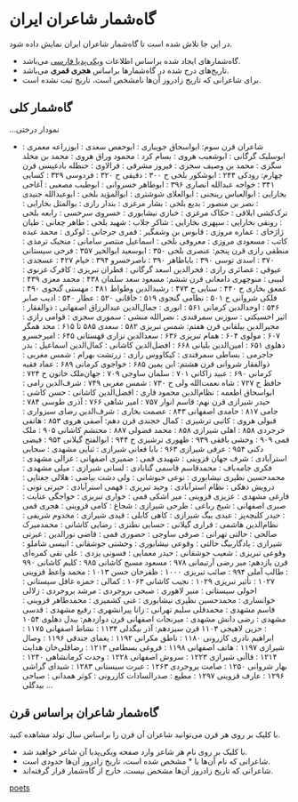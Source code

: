 # گاه‌شمار شاعران ایران
در این جا تلاش شده است تا گاه‌شمار شاعران ایران نمایش داده شود.

* گاه‌شمارهای ایجاد شده براساس اطلاعات [ویکی‌پدیا فارسی](https://fa.wikipedia.org/wiki/%D9%81%D9%87%D8%B1%D8%B3%D8%AA_%D8%B4%D8%A7%D8%B9%D8%B1%D8%A7%D9%86_%D9%81%D8%A7%D8%B1%D8%B3%DB%8C%E2%80%8C%D8%B2%D8%A8%D8%A7%D9%86) می‌باشد.
* تاریخ‌های درج شده در گاه‌شمارها براساس **هجری قمری** می‌باشد.
* برای شاعرانی که تاریخ زادروز آن‌ها نامشخص است، تاریخ ثبت نشده است.

## گاه‌شمار کلی
...نمودار درختی
- شاعران
قرن سوم: ابواسحاق جویباری
  : ابوحفص سغدی
  : ابوزراعه معمری
  : ابوسلیک گرگانی
  : ابوشعیب هروی
  : بسام کرد
  : محمود وراق هروی
  : محمد بن مخلد سگزی
  : محمد بن وصیف سجزی
  : فیروز مشرقی
  : فرالاوی
  : حنظله بادغیسی
قرن چهارم: رودکی ۲۴۴
  : ابوشکور بلخی ح ۳۰۰
  : دقیقی ح ۳۲۰
  : فردوسی ۳۲۹
  : کسایی ۳۴۱
  : خواجه عبدالله انصاری ۳۹۶
  : ابوطاهر خسروانی
  : ابوطیب مصعبی
  : آغاجی بخارایی
  : ابوالعباس ربنجنی
  : ابوالعلای شوشتری
  : ابوالمؤید بلخی
  : ابوعبدالله جنیدی
  : نصر بن منصور
  : بدیع بلخی
  : بشار مرغزی
  : بندار رازی
  : بوالمثل بخارایی
  : ترک‌کشی ایلاقی
  : حکاک مرغزی
  : خبازی نیشابوری
  : خسروی سرخسی
  : رابعه بلخی
  : رونقی بخارایی
  : سپهری بخارایی
  : شاکر جلاب
  : شهید بلخی
  : طاهر چغانی
  : طیان ژاژخای
  : عماره مروزی
  : قابوس بن وشمگیر
  : قمری جرجانی
  : لوکری
  : محمد عبده کاتب
  : مسعودی مروزی
  : معروفی بلخی
  : اسماعیل منتصر سامانی
  : منجیک ترمذی
  : منطقی رازی
قرن پنجم: عنصری بلخی ۳۵۰
  : ابوسعید ابوالخیر ۳۵۷
  : فرخی سیستانی ۳۷۰
  : اسدی توسی ۳۹۰
  : باباطاهر ۳۹۰
  : ناصرخسرو ۳۹۴
  : خیام ۴۲۷
  : عسجدی
  : عیوقی
  : غضائری رازی
  : فخرالدین اسعد گرگانی
  : قطران تبریزی
  : کافرک غزنوی
  : لبیبی
  : منوچهری دامغانی
قرن ششم: مسعود سعد سلمان ۴۳۸
  : محمد معزی ۴۳۹
  : عمعق بخاری ح ۴۴۰
  : سنایی ح ۴۷۳
  : رشیدالدین وطواط ۴۸۱
  : مهستی گنجوی ۴۹۰
  : فلکی شروانی ح ۵۰۱
  : نظامی گنجوی ۵۱۹
  : خاقانی ۵۲۰
  : عطار ۵۴۰
  : ادیب صابر ۵۴۶
  : اوحدالدین کرمانی ۵۶۱
  : انوری
  : جمال‌الدین عبدالرزاق اصفهانی
  : ذوالفقار
  : اثیر اخسیکتی
  : سوزنی سمرقندی
  : نصرالله منشی
  : سموری سجزی
  : قوامی رازی
  : مجیرالدین بیلقانی
قرن هفتم: شمس تبریزی ۵۸۲
  : سعدی ۵۸۵ تا ۶۱۵
  : مجد همگر ۶۰۷
  : مولوی ۶۰۴
  : همام تبریزی ۶۳۶
  : سعدالدین نزاری قهستانی ۶۴۵
  : امیرخسرو دهلوی ۶۵۱
  : امین‌الدین بلیانی ۶۶۸
  : افضل‌الدین کاشانی
  : کمال‌الدین اسماعیل
  : بدر جاجرمی
  : بساطی سمرقندی
  : کیکاووس رازی
  : زرتشت بهرام
  : شمس مغربی
  : ذوالفقار شروانی
قرن هشتم: ابن یمین ۶۸۵
  : خواجوی کرمانی ۶۸۹
  : عماد فقیه کرمانی ۶۹۰
  : عبید زاکانی ۷۰۱
  : سلمان ساوجی ۷۰۹
  : جهان‌ملک خاتون ح ۷۲۴
  : حافظ ح ۷۲۷
  : شاه نعمت‌الله ولی ح ۷۳۰
  : شمس مغربی ۷۴۹
  : شرف‌الدین رامی
  : ابواسحاق اطعمه
  : نظام‌الدین محمود قاری
  : افضل‌الدین کاشانی
  : حسن کاشی
  : حیدر شیرازی
قرن نهم: قاسم انوار ۷۵۷
  : امیر شاهی ۷۶۶
  : آذری طوسی ۷۸۴
  : جامی ۸۱۷
  : حامدی اصفهانی ۸۴۳
  : عصمت بخاری
  : شرف‌الدین رضای سبزواری
  : قبولی هروی
  : کاتبی ترشیزی
  : کمال خجندی
قرن دهم: آصفی هروی ۸۵۳
  : هاتفی خرجردی ۸۵۸
  : اهلی شیرازی ۸۵۸
  : محمد فضولی ۸۸۷
  : محتشم کاشانی ۹۰۵
  : ملک قمی ۹۰۹
  : وحشی بافقی ۹۳۹
  : ظهوری ترشیزی ح ۹۴۴
  : ابوالفتح گیلانی ۹۵۴
  : فیضی دکنی ۹۵۴
  : عرفی شیرازی ۹۶۳
  : بابا فغانی شیرازی
  : ثنایی مشهدی
  : سحابی استرآبادی
  : شرف جهان قزوینی
  : شهیدی قمی
  : ضمیری اصفهانی
  : غزالی مشهدی
  : فکری جامه‌باف
  : محمدقاسم قاسمی گنابادی
  : لسانی شیرازی
  : میلی مشهدی
  : محمدحسین نظیری نیشابوری
  : نوعی خبوشانی
  : ولی دشت بیاضی
  : هلالی جغتایی
  : درویش دهکی
  : نظام استرآبادی
  : وحید تبریزی
  : فهمی استرآبادی
  : حیرتی تونی
  : فارغی مشهدی
  : عزیزی قزوینی
  : میر اشکی قمی
  : خواری تبریزی
  : خواجگی عنایت
  : صبری اصفهانی
  : شیخ رباعی
  : طرحی شیرازی
  : شجاع
  : کامی قزوینی
  : هجری قمی
  : حیدر کلیچه‌پز
  : عبدی بیگ شیرازی
  : کاهی کابلی
  : قیدی شیرازی
  : مخدوم شریفی
  : نظام‌الدین هاشمی
  : قراری گیلانی
  : حسابی نطنزی
  : رضایی کاشانی
  : محمدمیرک صالحی
  : حالتی تهرانی
  : صرفی ساوجی
  : حضوری قمی
  : قاضی نورالدین
  : غیرتی شیرازی
  : یادگاربیگ حالتی
  : وقوعی نیشابوری
  : وحشتی جوشقانی
  : انیسی شاملو
  : وقوعی تبریزی
  : شعیب جوشقانی
  : حیدر معمایی
  : فسونی یزدی
  : علی نقی کمره‌ای
قرن یازدهم: میر رضی آرتیمانی ۹۷۸
  : مسعود مسیح کاشانی ۹۸۵
  : کلیم کاشانی ۹۹۰
  : طالب آملی ۹۹۴
  : صائب تبریزی ۱۰۰۰
  : ظفرخان حسن ۱۰۱۳
  : محمد واعظ قزوینی ۱۰۲۷
  : تأثیر تبریزی ۱۰۲۹
  : نجیب کاشانی ۱۰۶۳
  : کمالی
  : حمزه غافل سیستانی
  : احولی سیستانی
  : منیر لاهوری
  : صبحی بروجردی
  : مرشد بروجردی
  : زلالی خوانساری
  : محمدحسین نظیری نیشابوری
  : غنی کشمیری
  : محمدطاهر قزوینی
  : قاسم مشهدی
  : محمدقلی سلیم تهرانی
  : زانا پیرانشهری
  : رفیع مشهدی
  : قدسی مشهدی
  : رضی دانش مشهدی
  : میرنجات اصفهانی
قرن دوازدهم: بیدل دهلوی ۱۰۵۴
  : حزین لاهیجی ۱۱۰۳
قرن سیزدهم: آذر بیگدلی ۱۱۳۴
  : نشاط اصفهانی ۱۱۷۵
  : ابراهیم نادری کازرونی ۱۱۸۰
  : ناطق مکرانی ۱۱۹۲
  : یغمای جندقی ۱۱۹۶
  : وصال شیرازی ۱۱۹۷
  : هاتف اصفهانی ۱۱۹۸
  : فروغی بسطامی ۱۲۱۳
  : رضاقلی‌خان هدایت ۱۲۱۴
  : قاآنی شیرازی ۱۲۲۳
  : سروش اصفهانی ۱۲۲۸
  : وحدت کرمانشاهی ۱۲۴۰
  : بهار شروانی ۱۲۵۰
  : صامت بروجردی ۱۲۶۳
  : عبرت سیستانی ۱۲۸۳
  : شیدای گراشی ۱۲۹۶
  : عارف قزوینی ۱۲۹۷
  : مطیع
  : صدرالسادات کازرونی
  : کوثر همدانی
  : صباحی بیدگلی
...

## گاه‌شمار شاعران براساس قرن
با کلیک بر روی هر قرن می‌توانید شاعران  آن قرن را براساس سال تولد مشاهده کنید.

* با کلیک بر روی نام هر شاعر وارد صفحه ویکی‌پدیا آن شاعر خواهید شد.
* شاعرانی که نام آن‌ها با * مشخص شده است، تاریخ زادروز آن‌ها حدودی است.
* شاعرانی که تاریخ زادروز آن‌ها مشخص نیست، خارج از گاه‌شمار قرار گرفته‌اند.

[poets](poets/poets.html ':include height=400px')